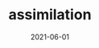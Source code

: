 ---
weight: 8
images:
- /images/assimilation/00.jpeg
- /images/assimilation/01.jpeg


title: assimilation
multipleColumn: false
hideExif: true
date: 2021-06-01
tags:
- archive # all posts
- comic
- digitalart

---